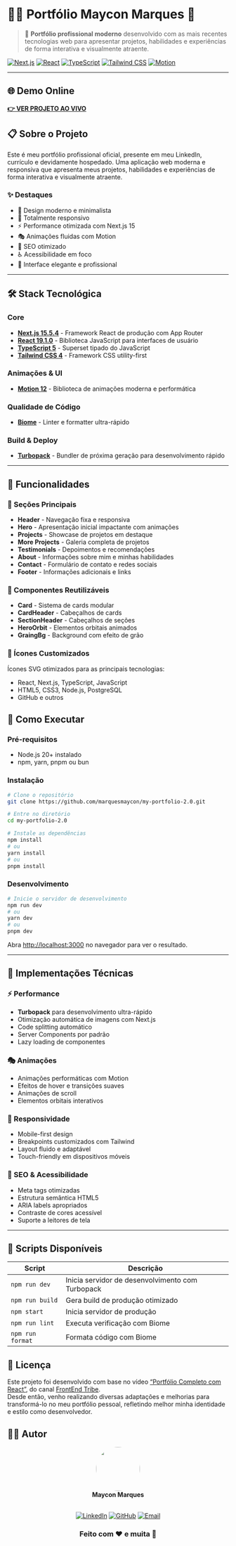 # 🌌🌠 Portfólio Maycon Marques 🤩

> 🚀 **Portfólio profissional moderno** desenvolvido com as mais recentes tecnologias web para apresentar projetos, habilidades e experiências de forma interativa e visualmente atraente.

[![Next.js](https://img.shields.io/badge/Next.js-15.5.4-000000?logo=next.js)](https://nextjs.org/)
[![React](https://img.shields.io/badge/React-19.1.0-61DAFB?logo=react)](https://reactjs.org/)
[![TypeScript](https://img.shields.io/badge/TypeScript-5.x-3178C6?logo=typescript)](https://www.typescriptlang.org/)
[![Tailwind CSS](https://img.shields.io/badge/Tailwind%20CSS-4.x-06B6D4?logo=tailwindcss)](https://tailwindcss.com/)
[![Motion](https://img.shields.io/badge/Motion-12.23-FF0080?logo=framer)](https://motion.dev/)

---

## 🌐 Demo Online

**[👉 VER PROJETO AO VIVO](https://mklly.com.br/register)**

## 📋 Sobre o Projeto

Este é meu portfólio profissional oficial, presente em meu LinkedIn, currículo e devidamente hospedado. Uma aplicação web moderna e responsiva que apresenta meus projetos, habilidades e experiências de forma interativa e visualmente atraente.

### ✨ Destaques

- 🎨 Design moderno e minimalista
- 📱 Totalmente responsivo
- ⚡ Performance otimizada com Next.js 15
- 🎭 Animações fluidas com Motion
- 🎯 SEO otimizado
- ♿ Acessibilidade em foco
- 🌙 Interface elegante e profissional

---

## 🛠️ Stack Tecnológica

### Core

- **[Next.js 15.5.4](https://nextjs.org/)** - Framework React de produção com App Router
- **[React 19.1.0](https://reactjs.org/)** - Biblioteca JavaScript para interfaces de usuário
- **[TypeScript 5](https://www.typescriptlang.org/)** - Superset tipado do JavaScript
- **[Tailwind CSS 4](https://tailwindcss.com/)** - Framework CSS utility-first

### Animações & UI

- **[Motion 12](https://motion.dev/)** - Biblioteca de animações moderna e performática

### Qualidade de Código

- **[Biome](https://biomejs.dev/)** - Linter e formatter ultra-rápido

### Build & Deploy

- **[Turbopack](https://turbo.build/)** - Bundler de próxima geração para desenvolvimento rápido

---

## 🎯 Funcionalidades

### 📍 Seções Principais

- **Header** - Navegação fixa e responsiva
- **Hero** - Apresentação inicial impactante com animações
- **Projects** - Showcase de projetos em destaque
- **More Projects** - Galeria completa de projetos
- **Testimonials** - Depoimentos e recomendações
- **About** - Informações sobre mim e minhas habilidades
- **Contact** - Formulário de contato e redes sociais
- **Footer** - Informações adicionais e links

### 🎨 Componentes Reutilizáveis

- **Card** - Sistema de cards modular
- **CardHeader** - Cabeçalhos de cards
- **SectionHeader** - Cabeçalhos de seções
- **HeroOrbit** - Elementos orbitais animados
- **GraingBg** - Background com efeito de grão

### 🔧 Ícones Customizados

Ícones SVG otimizados para as principais tecnologias:
- React, Next.js, TypeScript, JavaScript
- HTML5, CSS3, Node.js, PostgreSQL
- GitHub e outros

## 🚀 Como Executar

### Pré-requisitos

- Node.js 20+ instalado
- npm, yarn, pnpm ou bun

### Instalação

```bash
# Clone o repositório
git clone https://github.com/marquesmaycon/my-portfolio-2.0.git

# Entre no diretório
cd my-portfolio-2.0

# Instale as dependências
npm install
# ou
yarn install
# ou
pnpm install
```

### Desenvolvimento

```bash
# Inicie o servidor de desenvolvimento
npm run dev
# ou
yarn dev
# ou
pnpm dev
```

Abra [http://localhost:3000](http://localhost:3000) no navegador para ver o resultado.

---

## 🎨 Implementações Técnicas

### ⚡ Performance

- **Turbopack** para desenvolvimento ultra-rápido
- Otimização automática de imagens com Next.js
- Code splitting automático
- Server Components por padrão
- Lazy loading de componentes

### 🎭 Animações

- Animações performáticas com Motion
- Efeitos de hover e transições suaves
- Animações de scroll
- Elementos orbitais interativos

### 📱 Responsividade

- Mobile-first design
- Breakpoints customizados com Tailwind
- Layout fluido e adaptável
- Touch-friendly em dispositivos móveis

### 🎯 SEO & Acessibilidade

- Meta tags otimizadas
- Estrutura semântica HTML5
- ARIA labels apropriados
- Contraste de cores acessível
- Suporte a leitores de tela

---

## 📝 Scripts Disponíveis

| Script | Descrição |
|--------|-----------|
| `npm run dev` | Inicia servidor de desenvolvimento com Turbopack |
| `npm run build` | Gera build de produção otimizado |
| `npm start` | Inicia servidor de produção |
| `npm run lint` | Executa verificação com Biome |
| `npm run format` | Formata código com Biome |

## 📝 Licença

Este projeto foi desenvolvido com base no vídeo [“Portfólio Completo com React”](https://www.youtube.com/watch?v=ELssXP1sTC8&t=7546s), do canal [FrontEnd Tribe](https://www.youtube.com/@frontend-tribe).  
Desde então, venho realizando diversas adaptações e melhorias para transformá-lo no meu portfólio pessoal, refletindo melhor minha identidade e estilo como desenvolvedor.

## 👨‍💻 Autor

<div align="center">
  <img src="https://github.com/marquesmaycon.png" width="100px" style="border-radius: 50%"/>
  <br/>
  <strong>Maycon Marques</strong>
  <br/>
  <br/>
  
  [![LinkedIn](https://img.shields.io/badge/LinkedIn-0077B5?style=flat-square&logo=linkedin&logoColor=white)](https://www.linkedin.com/in/mayconhenrique/)
  [![GitHub](https://img.shields.io/badge/GitHub-100000?style=flat-square&logo=github&logoColor=white)](https://github.com/marquesmaycon)
  [![Email](https://img.shields.io/badge/Email-D14836?style=flat-square&logo=gmail&logoColor=white)](mailto:mayconmarquesh@gmail.com)

  ### Feito com ❤️ e muita 🎵
</div>